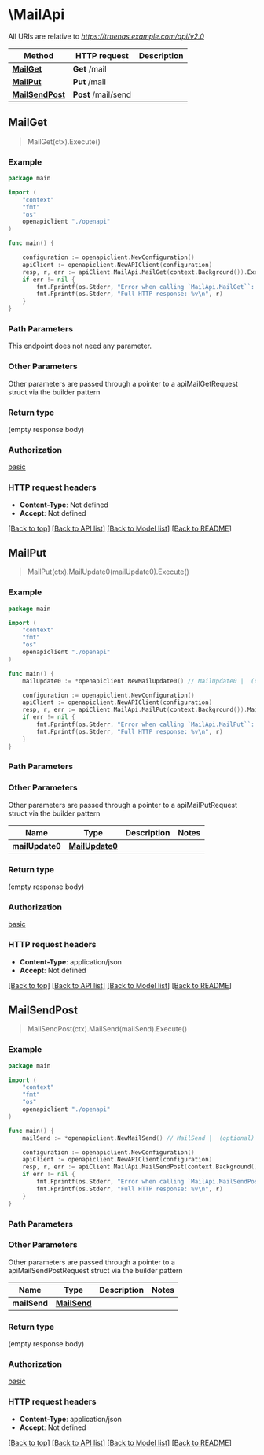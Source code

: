 # \MailApi

All URIs are relative to *https://truenas.example.com/api/v2.0*

Method | HTTP request | Description
------------- | ------------- | -------------
[**MailGet**](MailApi.md#MailGet) | **Get** /mail | 
[**MailPut**](MailApi.md#MailPut) | **Put** /mail | 
[**MailSendPost**](MailApi.md#MailSendPost) | **Post** /mail/send | 



## MailGet

> MailGet(ctx).Execute()





### Example

```go
package main

import (
    "context"
    "fmt"
    "os"
    openapiclient "./openapi"
)

func main() {

    configuration := openapiclient.NewConfiguration()
    apiClient := openapiclient.NewAPIClient(configuration)
    resp, r, err := apiClient.MailApi.MailGet(context.Background()).Execute()
    if err != nil {
        fmt.Fprintf(os.Stderr, "Error when calling `MailApi.MailGet``: %v\n", err)
        fmt.Fprintf(os.Stderr, "Full HTTP response: %v\n", r)
    }
}
```

### Path Parameters

This endpoint does not need any parameter.

### Other Parameters

Other parameters are passed through a pointer to a apiMailGetRequest struct via the builder pattern


### Return type

 (empty response body)

### Authorization

[basic](../README.md#basic)

### HTTP request headers

- **Content-Type**: Not defined
- **Accept**: Not defined

[[Back to top]](#) [[Back to API list]](../README.md#documentation-for-api-endpoints)
[[Back to Model list]](../README.md#documentation-for-models)
[[Back to README]](../README.md)


## MailPut

> MailPut(ctx).MailUpdate0(mailUpdate0).Execute()





### Example

```go
package main

import (
    "context"
    "fmt"
    "os"
    openapiclient "./openapi"
)

func main() {
    mailUpdate0 := *openapiclient.NewMailUpdate0() // MailUpdate0 |  (optional)

    configuration := openapiclient.NewConfiguration()
    apiClient := openapiclient.NewAPIClient(configuration)
    resp, r, err := apiClient.MailApi.MailPut(context.Background()).MailUpdate0(mailUpdate0).Execute()
    if err != nil {
        fmt.Fprintf(os.Stderr, "Error when calling `MailApi.MailPut``: %v\n", err)
        fmt.Fprintf(os.Stderr, "Full HTTP response: %v\n", r)
    }
}
```

### Path Parameters



### Other Parameters

Other parameters are passed through a pointer to a apiMailPutRequest struct via the builder pattern


Name | Type | Description  | Notes
------------- | ------------- | ------------- | -------------
 **mailUpdate0** | [**MailUpdate0**](MailUpdate0.md) |  | 

### Return type

 (empty response body)

### Authorization

[basic](../README.md#basic)

### HTTP request headers

- **Content-Type**: application/json
- **Accept**: Not defined

[[Back to top]](#) [[Back to API list]](../README.md#documentation-for-api-endpoints)
[[Back to Model list]](../README.md#documentation-for-models)
[[Back to README]](../README.md)


## MailSendPost

> MailSendPost(ctx).MailSend(mailSend).Execute()





### Example

```go
package main

import (
    "context"
    "fmt"
    "os"
    openapiclient "./openapi"
)

func main() {
    mailSend := *openapiclient.NewMailSend() // MailSend |  (optional)

    configuration := openapiclient.NewConfiguration()
    apiClient := openapiclient.NewAPIClient(configuration)
    resp, r, err := apiClient.MailApi.MailSendPost(context.Background()).MailSend(mailSend).Execute()
    if err != nil {
        fmt.Fprintf(os.Stderr, "Error when calling `MailApi.MailSendPost``: %v\n", err)
        fmt.Fprintf(os.Stderr, "Full HTTP response: %v\n", r)
    }
}
```

### Path Parameters



### Other Parameters

Other parameters are passed through a pointer to a apiMailSendPostRequest struct via the builder pattern


Name | Type | Description  | Notes
------------- | ------------- | ------------- | -------------
 **mailSend** | [**MailSend**](MailSend.md) |  | 

### Return type

 (empty response body)

### Authorization

[basic](../README.md#basic)

### HTTP request headers

- **Content-Type**: application/json
- **Accept**: Not defined

[[Back to top]](#) [[Back to API list]](../README.md#documentation-for-api-endpoints)
[[Back to Model list]](../README.md#documentation-for-models)
[[Back to README]](../README.md)

